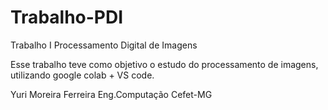 # Trabalho-PDI
Trabalho I Processamento Digital de Imagens

Esse trabalho teve como objetivo o estudo do processamento de imagens, utilizando google colab + VS code.

Yuri Moreira Ferreira
Eng.Computação
Cefet-MG 


